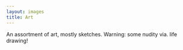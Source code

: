 ```yaml
---
layout: images
title: Art
---
```


An assortment of art, mostly sketches. Warning: some nudity via. life drawing!
